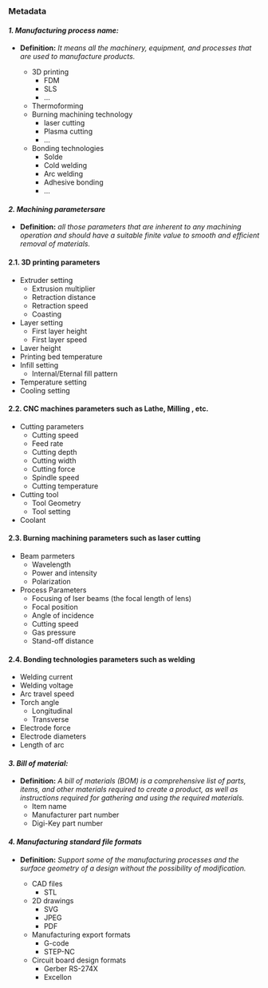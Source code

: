 ### Metadata

#### *1. Manufacturing process name:* 
- **Definition:** *It means all the machinery, equipment, and processes that are used to manufacture products.*

  - 3D printing
      - FDM
      - SLS
      - ... 
   - Thermoforming
   - Burning machining technology 
      - laser cutting
      - Plasma cutting
      - ... 
   - Bonding technologies 
      - Solde
      - Cold welding
      - Arc welding
      - Adhesive bonding 
      - ...
      
#### *2. Machining  parametersare*
- **Definition:** *all those parameters that are inherent to any machining operation and should have a suitable finite value to smooth and efficient removal of materials.*

#### 2.1. 3D printing parameters 

   * Extruder setting 
      * Extrusion multiplier
      * Retraction distance 
      * Retraction speed 
      * Coasting
   * Layer setting
      * First layer height
      * First layer speed
   * Laver height
   * Printing bed temperature
   * Infill setting
      * Internal/Eternal fill pattern
   * Temperature setting
   * Cooling setting
     
  #### 2.2. CNC machines parameters such as Lathe, Milling , etc. 
  
   * Cutting parameters
      * Cutting speed
      * Feed rate
      * Cutting depth
      * Cutting width
      * Cutting force
      * Spindle speed
      * Cutting temperature
   * Cutting tool
      * Tool Geometry
      * Tool setting
   * Coolant 
      
 #### 2.3. Burning machining parameters such as laser cutting 
  
   * Beam parmeters
      * Wavelength
      * Power and intensity 
      * Polarization
   * Process Parameters
      * Focusing of lser beams (the focal length of lens)
      * Focal position
      * Angle of incidence
      * Cutting speed
      * Gas pressure
      * Stand-off distance

  #### 2.4. Bonding technologies parameters such as welding
    
   * Welding current
   * Welding voltage
   * Arc travel speed
   * Torch angle
      * Longitudinal
      * Transverse
   * Electrode force
   * Electrode diameters
   * Length of arc
   
   
#### *3. Bill of material:*
- **Definition:** *A bill of materials (BOM) is a comprehensive list of parts, items, and other materials required to create a product, as well as instructions required for gathering and using the required materials.* 
   - Item name
   - Manufacturer part number
   - Digi-Key part number   
   
#### *4. Manufacturing standard file formats*
- **Definition:** *Support some of the manufacturing processes and the surface geometry of a design without the possibility of modification.* 

   - CAD files
      - STL
   - 2D drawings 
      - SVG
      - JPEG 
      - PDF 
   - Manufacturing export formats 
      - G-code
      - STEP-NC
   - Circuit board design formats
      - Gerber RS-274X
      - Excellon
  
